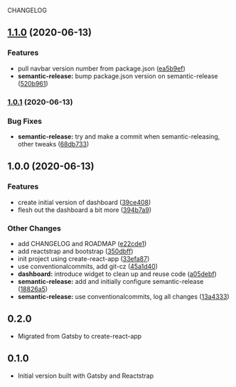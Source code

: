 CHANGELOG

## [1.1.0](https://github.com/ksm/cyberstefan-site/compare/v1.0.1...v1.1.0) (2020-06-13)


### Features

* pull navbar version number from package.json ([ea5b9ef](https://github.com/ksm/cyberstefan-site/commit/ea5b9ef2f61c9e256ce88558b4854fda086153cd))
* **semantic-release:** bump package.json version on semantic-release ([520b961](https://github.com/ksm/cyberstefan-site/commit/520b961d63ff588ef9da375050c6a2b9cc8dbaf8))

### [1.0.1](https://github.com/ksm/cyberstefan-site/compare/v1.0.0...v1.0.1) (2020-06-13)


### Bug Fixes

* **semantic-release:** try and make a commit when semantic-releasing, other tweaks ([68db733](https://github.com/ksm/cyberstefan-site/commit/68db7333236d3a5fe1ce8378ffc7d230805c5049))

## 1.0.0 (2020-06-13)


### Features

* create initial version of dashboard ([39ce408](https://github.com/ksm/cyberstefan-site/commit/39ce4085dc85c7058d850b8b51ec47f84c2be34d))
* flesh out the dashboard a bit more ([394b7a9](https://github.com/ksm/cyberstefan-site/commit/394b7a9882d9df0a182463ec56037a01a62974f0))


### Other Changes

* add CHANGELOG and ROADMAP ([e22cde1](https://github.com/ksm/cyberstefan-site/commit/e22cde178193437ded607d34d49ab50402e122ca))
* add reactstrap and bootstrap ([350dbff](https://github.com/ksm/cyberstefan-site/commit/350dbff68ee18561c423643a5ef4017ffedac4e1))
* init project using create-react-app ([33efa87](https://github.com/ksm/cyberstefan-site/commit/33efa87fef661f36715c18412b61170dbf0aceb1))
* use conventionalcommits, add git-cz ([45a1d40](https://github.com/ksm/cyberstefan-site/commit/45a1d40b81463b25eced7ec267eb4a1eb5eff65c))
* **dashboard:** introduce widget to clean up and reuse code ([a05debf](https://github.com/ksm/cyberstefan-site/commit/a05debf0ef7f3c58da08631437ac758c3a658702))
* **semantic-release:** add and initially configure semantic-release ([18826a5](https://github.com/ksm/cyberstefan-site/commit/18826a5dd450d9674fcf036b8281a4cf15067cac))
* **semantic-release:** use conventionalcommits, log all changes ([13a4333](https://github.com/ksm/cyberstefan-site/commit/13a4333deda1978afe32315b700911cf3a21d0cc))

## 0.2.0

* Migrated from Gatsby to create-react-app

## 0.1.0

* Initial version built with Gatsby and Reactstrap
